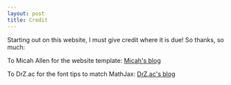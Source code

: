 ```yaml
---
layout: post
title: Credit
---
```

Starting out on this website, I must give credit where it is due! So thanks, so much:

To Micah Allen for the website template: [Micah's blog](https://github.com/getmicah/blog)

To DrZ.ac for the font tips to match MathJax: [DrZ.ac's blog](http://drz.ac/2013/01/14/matching-content-to-mathjax/)
